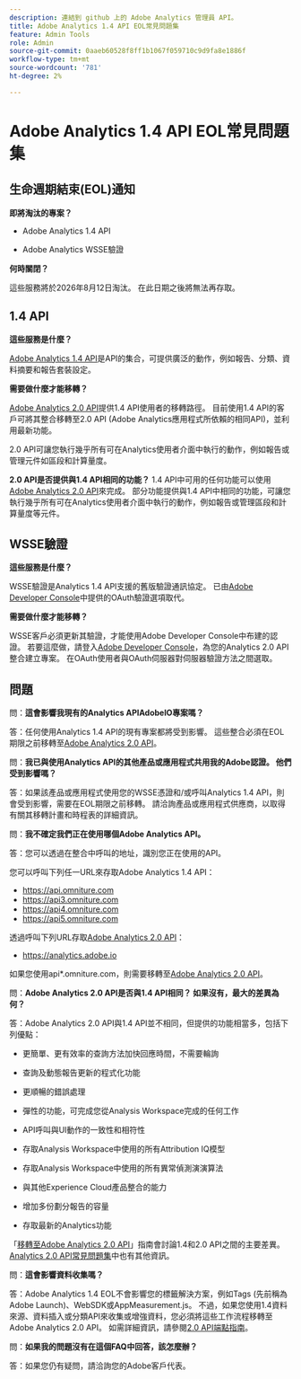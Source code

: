 ```yaml
---
description: 連結到 github 上的 Adobe Analytics 管理員 API。
title: Adobe Analytics 1.4 API EOL常見問題集
feature: Admin Tools
role: Admin
source-git-commit: 0aaeb60528f8ff1b1067f059710c9d9fa8e1886f
workflow-type: tm+mt
source-wordcount: '781'
ht-degree: 2%

---
```


# Adobe Analytics 1.4 API EOL常見問題集

## 生命週期結束(EOL)通知

**即將淘汰的專案？**

* Adobe Analytics 1.4 API

* Adobe Analytics WSSE驗證

**何時關閉？**

這些服務將於2026年8月12日淘汰。 在此日期之後將無法再存取。

## 1.4 API

**這些服務是什麼？**

[Adobe Analytics 1.4 API](https://developer.adobe.com/analytics-apis/docs/1.4/)是API的集合，可提供廣泛的動作，例如報告、分類、資料摘要和報告套裝設定。

**需要做什麼才能移轉？**

[Adobe Analytics 2.0 API](https://developer.adobe.com/analytics-apis/docs/2.0/)提供1.4 API使用者的移轉路徑。 目前使用1.4 API的客戶可將其整合移轉至2.0 API (Adobe Analytics應用程式所依賴的相同API)，並利用最新功能。

2.0 API可讓您執行幾乎所有可在Analytics使用者介面中執行的動作，例如報告或管理元件如區段和計算量度。

**2.0 API是否提供與1.4 API相同的功能？**
1.4 API中可用的任何功能可以使用[Adobe Analytics 2.0 API](https://developer.adobe.com/analytics-apis/docs/2.0/)來完成。 部分功能提供與1.4 API中相同的功能，可讓您執行幾乎所有可在Analytics使用者介面中執行的動作，例如報告或管理區段和計算量度等元件。

## WSSE驗證

**這些服務是什麼？**

WSSE驗證是Analytics 1.4 API支援的舊版驗證通訊協定。 已由[Adobe Developer Console](https://developer.adobe.com/console/home)中提供的OAuth驗證選項取代。

**需要做什麼才能移轉？**

WSSE客戶必須更新其驗證，才能使用Adobe Developer Console中布建的認證。 若要這麼做，請登入[Adobe Developer Console](https://developer.adobe.com/console/home)，為您的Analytics 2.0 API整合建立專案。 在OAuth使用者與OAuth伺服器對伺服器驗證方法之間選取。

## 問題

問：**這會影響我現有的Analytics APIAdobeIO專案嗎？**

答：任何使用Analytics 1.4 API的現有專案都將受到影響。 這些整合必須在EOL期限之前移轉至[Adobe Analytics 2.0 API](https://developer.adobe.com/analytics-apis/docs/2.0/)。

問：**我已與使用Analytics API的其他產品或應用程式共用我的Adobe認證。 他們受到影響嗎？**

答：如果該產品或應用程式使用您的WSSE憑證和/或呼叫Analytics 1.4 API，則會受到影響，需要在EOL期限之前移轉。 請洽詢產品或應用程式供應商，以取得有關其移轉計畫和時程表的詳細資訊。

問：**我不確定我們正在使用哪個Adobe Analytics API。**

答：您可以透過在整合中呼叫的地址，識別您正在使用的API。

您可以呼叫下列任一URL來存取Adobe Analytics 1.4 API：
* https://api.omniture.com
* https://api3.omniture.com
* https://api4.omniture.com
* https://api5.omniture.com

透過呼叫下列URL存取[Adobe Analytics 2.0 API](https://developer.adobe.com/analytics-apis/docs/2.0/)：
* https://analytics.adobe.io

如果您使用api*.omniture.com，則需要移轉至[Adobe Analytics 2.0 API](https://developer.adobe.com/analytics-apis/docs/2.0/)。

問：**Adobe Analytics 2.0 API是否與1.4 API相同？ 如果沒有，最大的差異為何？**

答：Adobe Analytics 2.0 API與1.4 API並不相同，但提供的功能相當多，包括下列優點：

* 更簡單、更有效率的查詢方法加快回應時間，不需要輪詢

* 查詢及動態報告更新的程式化功能

* 更順暢的錯誤處理

* 彈性的功能，可完成您從Analysis Workspace完成的任何工作

* API呼叫與UI動作的一致性和相符性

* 存取Analysis Workspace中使用的所有Attribution IQ模型

* 存取Analysis Workspace中使用的所有異常偵測演演算法

* 與其他Experience Cloud產品整合的能力

* 增加多份劃分報告的容量

* 存取最新的Analytics功能

「[移轉至Adobe Analytics 2.0 API](https://developer.adobe.com/analytics-apis/docs/2.0/guides/migration/)」指南會討論1.4和2.0 API之間的主要差異。 [Analytics 2.0 API常見問題集](https://developer.adobe.com/analytics-apis/docs/2.0/guides/faq/)中也有其他資訊。

問：**這會影響資料收集嗎？**

答：Adobe Analytics 1.4 EOL不會影響您的標籤解決方案，例如Tags (先前稱為Adobe Launch)、WebSDK或AppMeasurement.js。 不過，如果您使用1.4資料來源、資料插入或分類API來收集或增強資料，您必須將這些工作流程移轉至Adobe Analytics 2.0 API。 如需詳細資訊，請參閱[2.0 API端點指南](https://developer.adobe.com/analytics-apis/docs/2.0/guides/endpoints/)。

問：**如果我的問題沒有在這個FAQ中回答，該怎麼辦？**

答：如果您仍有疑問，請洽詢您的Adobe客戶代表。

